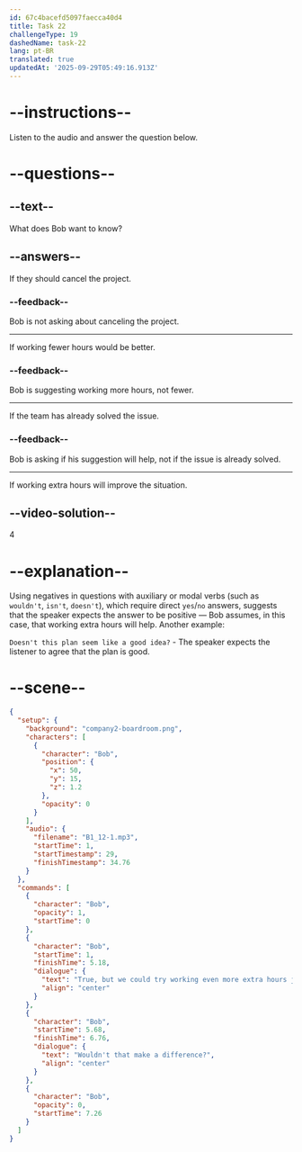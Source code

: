 ```yaml
---
id: 67c4bacefd5097faecca40d4
title: Task 22
challengeType: 19
dashedName: task-22
lang: pt-BR
translated: true
updatedAt: '2025-09-29T05:49:16.913Z'
---
```


<!-- (Audio) Bob: True, but we could try working even more extra hours just for this project. Wouldn't that make a difference? -->

# --instructions--

Listen to the audio and answer the question below.

# --questions--

## --text--

What does Bob want to know?  

## --answers--

If they should cancel the project.  

### --feedback--

Bob is not asking about canceling the project.  

---

If working fewer hours would be better.  

### --feedback--

Bob is suggesting working more hours, not fewer.  

---

If the team has already solved the issue.  

### --feedback--

Bob is asking if his suggestion will help, not if the issue is already solved.  

---

If working extra hours will improve the situation.  

## --video-solution--

4  

# --explanation--

Using negatives in questions with auxiliary or modal verbs (such as `wouldn't`, `isn't`, `doesn't`), which require direct `yes`/`no` answers, suggests that the speaker expects the answer to be positive — Bob assumes, in this case, that working extra hours will help. Another example:

`Doesn't this plan seem like a good idea?` - The speaker expects the listener to agree that the plan is good.

# --scene--

```json
{
  "setup": {
    "background": "company2-boardroom.png",
    "characters": [
      {
        "character": "Bob",
        "position": {
          "x": 50,
          "y": 15,
          "z": 1.2
        },
        "opacity": 0
      }
    ],
    "audio": {
      "filename": "B1_12-1.mp3",
      "startTime": 1,
      "startTimestamp": 29,
      "finishTimestamp": 34.76
    }
  },
  "commands": [
    {
      "character": "Bob",
      "opacity": 1,
      "startTime": 0
    },
    {
      "character": "Bob",
      "startTime": 1,
      "finishTime": 5.18,
      "dialogue": {
        "text": "True, but we could try working even more extra hours just for this project.",
        "align": "center"
      }
    },
    {
      "character": "Bob",
      "startTime": 5.68,
      "finishTime": 6.76,
      "dialogue": {
        "text": "Wouldn't that make a difference?",
        "align": "center"
      }
    },
    {
      "character": "Bob",
      "opacity": 0,
      "startTime": 7.26
    }
  ]
}
```
